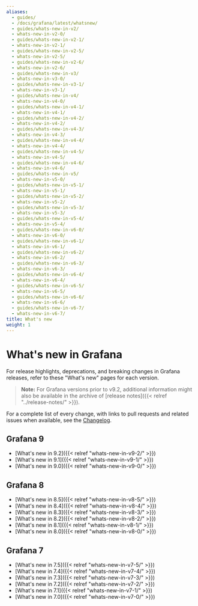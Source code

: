```yaml
---
aliases:
  - guides/
  - /docs/grafana/latest/whatsnew/
  - guides/whats-new-in-v2/
  - whats-new-in-v2-0/
  - guides/whats-new-in-v2-1/
  - whats-new-in-v2-1/
  - guides/whats-new-in-v2-5/
  - whats-new-in-v2-5/
  - guides/whats-new-in-v2-6/
  - whats-new-in-v2-6/
  - guides/whats-new-in-v3/
  - whats-new-in-v3-0/
  - guides/whats-new-in-v3-1/
  - whats-new-in-v3-1/
  - guides/whats-new-in-v4/
  - whats-new-in-v4-0/
  - guides/whats-new-in-v4-1/
  - whats-new-in-v4-1/
  - guides/whats-new-in-v4-2/
  - whats-new-in-v4-2/
  - guides/whats-new-in-v4-3/
  - whats-new-in-v4-3/
  - guides/whats-new-in-v4-4/
  - whats-new-in-v4-4/
  - guides/whats-new-in-v4-5/
  - whats-new-in-v4-5/
  - guides/whats-new-in-v4-6/
  - whats-new-in-v4-6/
  - guides/whats-new-in-v5/
  - whats-new-in-v5-0/
  - guides/whats-new-in-v5-1/
  - whats-new-in-v5-1/
  - guides/whats-new-in-v5-2/
  - whats-new-in-v5-2/
  - guides/whats-new-in-v5-3/
  - whats-new-in-v5-3/
  - guides/whats-new-in-v5-4/
  - whats-new-in-v5-4/
  - guides/whats-new-in-v6-0/
  - whats-new-in-v6-0/
  - guides/whats-new-in-v6-1/
  - whats-new-in-v6-1/
  - guides/whats-new-in-v6-2/
  - whats-new-in-v6-2/
  - guides/whats-new-in-v6-3/
  - whats-new-in-v6-3/
  - guides/whats-new-in-v6-4/
  - whats-new-in-v6-4/
  - guides/whats-new-in-v6-5/
  - whats-new-in-v6-5/
  - guides/whats-new-in-v6-6/
  - whats-new-in-v6-6/
  - guides/whats-new-in-v6-7/
  - whats-new-in-v6-7/
title: What's new
weight: 1
---
```


# What's new in Grafana

For release highlights, deprecations, and breaking changes in Grafana releases, refer to these "What's new" pages for each version.

> **Note:** For Grafana versions prior to v9.2, additional information might also be available in the archive of [release notes]({{< relref "../release-notes/" >}}).

For a complete list of every change, with links to pull requests and related issues when available, see the [Changelog](https://github.com/grafana/grafana/blob/main/CHANGELOG.md).

## Grafana 9

- [What's new in 9.2]({{< relref "whats-new-in-v9-2/" >}})
- [What's new in 9.1]({{< relref "whats-new-in-v9-1/" >}})
- [What's new in 9.0]({{< relref "whats-new-in-v9-0/" >}})

## Grafana 8

- [What's new in 8.5]({{< relref "whats-new-in-v8-5/" >}})
- [What's new in 8.4]({{< relref "whats-new-in-v8-4/" >}})
- [What's new in 8.3]({{< relref "whats-new-in-v8-3/" >}})
- [What's new in 8.2]({{< relref "whats-new-in-v8-2/" >}})
- [What's new in 8.1]({{< relref "whats-new-in-v8-1/" >}})
- [What's new in 8.0]({{< relref "whats-new-in-v8-0/" >}})

## Grafana 7

- [What's new in 7.5]({{< relref "whats-new-in-v7-5/" >}})
- [What's new in 7.4]({{< relref "whats-new-in-v7-4/" >}})
- [What's new in 7.3]({{< relref "whats-new-in-v7-3/" >}})
- [What's new in 7.2]({{< relref "whats-new-in-v7-2/" >}})
- [What's new in 7.1]({{< relref "whats-new-in-v7-1/" >}})
- [What's new in 7.0]({{< relref "whats-new-in-v7-0/" >}})
